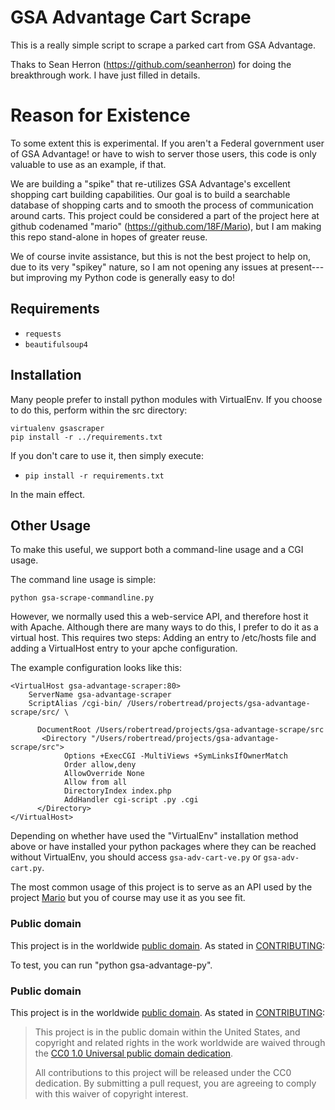 # GSA Advantage Cart Scrape

This is a really simple script to scrape a parked cart from GSA Advantage.

Thaks to Sean Herron (https://github.com/seanherron) for doing the breakthrough work.  I have just filled in details.

# Reason for Existence

To some extent this is experimental. If you aren't a Federal government user of GSA Advantage!
or have to wish to server those users, this code is only valuable to use as an example, if that.

We are building a "spike" that re-utilizes GSA Advantage's excellent shopping cart building
capabilities.  Our goal is to build a searchable database of shopping carts and to smooth
the process of communication around carts.  This project could be considered a part of the project
here at github codenamed "mario" (https://github.com/18F/Mario), but I am making this repo stand-alone in hopes of greater
reuse.

We of course invite assistance, but this is not the best project to help on, due to its
very "spikey" nature, so I am not opening any issues at present---but improving my Python code
is generally easy to do!

## Requirements
- `requests`
- `beautifulsoup4`

## Installation

Many people prefer to install python modules with VirtualEnv.  If you
choose to do this, perform within the src directory:

```
virtualenv gsascraper
pip install -r ../requirements.txt
```

If you don't care to use it, then  simply execute:

- `pip install -r requirements.txt`

In the main effect.

## Other Usage

To make this useful, we support both a command-line usage and a CGI
usage.

The command line usage is simple:

```
python gsa-scrape-commandline.py
```

However, we normally used this a web-service API, and therefore host
it with Apache.  Although there are many ways to do this, I prefer to
do it as a virtual host.  This requires two steps:  Adding an entry to
/etc/hosts file and adding a VirtualHost entry to your apche
configuration.

The example configuration looks like this:

```
<VirtualHost gsa-advantage-scraper:80>
    ServerName gsa-advantage-scraper
    ScriptAlias /cgi-bin/ /Users/robertread/projects/gsa-advantage-scrape/src/ \

      DocumentRoot /Users/robertread/projects/gsa-advantage-scrape/src
       <Directory "/Users/robertread/projects/gsa-advantage-scrape/src">
            Options +ExecCGI -MultiViews +SymLinksIfOwnerMatch
            Order allow,deny
            AllowOverride None
            Allow from all
            DirectoryIndex index.php
            AddHandler cgi-script .py .cgi
      </Directory>
</VirtualHost>
```

Depending on whether have used the "VirtualEnv" installation method
above or have installed your python packages where they can be reached
without VirtualEnv, you should access `gsa-adv-cart-ve.py` or
`gsa-adv-cart.py`.

The most common usage of this project is to serve as an API used by
the project [Mario](https://github.com/18F/Mario]) but you of course may use it as you see fit.

### Public domain

This project is in the worldwide [public domain](LICENSE.md). As stated in [CONTRIBUTING](CONTRIBUTING.md):

To test, you can run "python gsa-advantage-py".

### Public domain

This project is in the worldwide [public domain](LICENSE.md). As stated in [CONTRIBUTING](CONTRIBUTING.md):

> This project is in the public domain within the United States, and copyright and related rights in the work worldwide are waived through the [CC0 1.0 Universal public domain dedication](https://creativecommons.org/publicdomain/zero/1.0/).
>
> All contributions to this project will be released under the CC0 dedication. By submitting a pull request, you are agreeing to comply with this waiver of copyright interest.
